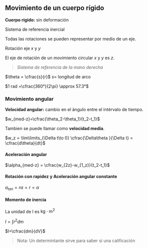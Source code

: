 ## Movimiento de un cuerpo rígido
**Cuerpo rígido:** sin deformación

Sistema de referencia inercial

Todas las rotaciones se pueden representar por medio de un eje.

Rotación eje $x$ y $y$ 

El eje de rotación de un movimiento circular $x$ y $y$ es $z$.

>*Sistema de referencia de la mano derecha*

$\theta = \cfrac{s}{r}$
$s =$ longitud de arco


$1 rad =\cfrac{360°}{2\pi} \approx 57.3°$

### Movimiento angular
**Velocidad angular:** cambio en el ángulo entre el intérvalo de tiempo.

$w_{med-z}=\cfrac{\theta_2-\theta_1}{t_2-t_1}$

Tambien se puede llamar como **velocidad media**.

$w_z = \lim\limits_{\Delta t\to 0} \cfrac{\Delta\theta }{\Delta t} = \cfrac{d\theta}{dt}$

#### Aceleración angular
$\alpha_{med-z} = \cfrac{w_{2z}-w_{1_z}}{t_2-t_1}$

#### Rotación con rapidez y Aceleración angular constante

$a_{tan} = r\alpha = r=\alpha$


#### Momento de inercia
La unidad de I es $\text{ kg}\cdot \text{m}^2$


$I= \int r^2dm$


$I=\cfrac{dm}{dV}$

> Nota: Un determintante sirve para saber si una calificación 
